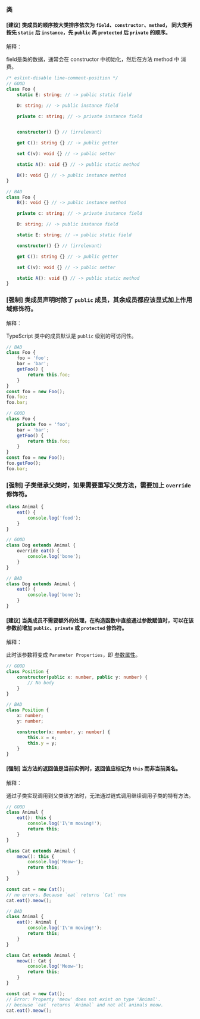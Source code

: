 ### 类

#### [建议] 类成员的顺序按大类排序依次为 `field`、`constructor`、`method`， 同大类再按先 `static` 后 `instance`，先 `public` 再 `protected` 后 `private` 的顺序。

解释：

field是类的数据，通常会在 constructor 中初始化，然后在方法 method 中 消费。

```ts
/* eslint-disable line-comment-position */
// GOOD
class Foo {
    static E: string; // -> public static field

    D: string; // -> public instance field

    private c: string; // -> private instance field


    constructor() {} // (irrelevant)

    get C(): string {} // -> public getter

    set C(v): void {} // -> public setter

    static A(): void {} // -> public static method

    B(): void {} // -> public instance method
}

// BAD
class Foo {
    B(): void {} // -> public instance method

    private c: string; // -> private instance field

    D: string; // -> public instance field

    static E: string; // -> public static field

    constructor() {} // (irrelevant)

    get C(): string {} // -> public getter

    set C(v): void {} // -> public setter

    static A(): void {} // -> public static method
}
```

### [强制] 类成员声明时除了 `public` 成员，其余成员都应该显式加上作用域修饰符。

解释：

TypeScript 类中的成员默认是 `public` 级别的可访问性。

```ts
// BAD
class Foo {
    foo = 'foo';
    bar = 'bar';
    getFoo() {
        return this.foo;
    }
}
const foo = new Foo();
foo.foo;
foo.bar;

// GOOD
class Foo {
    private foo = 'foo';
    bar = 'bar';
    getFoo() {
        return this.foo;
    }
}
const foo = new Foo();
foo.getFoo();
foo.bar;
```

### [强制] 子类继承父类时，如果需要重写父类方法，需要加上 `override` 修饰符。

```ts
class Animal {
    eat() {
        console.log('food');
    }
}

// GOOD
class Dog extends Animal {
    override eat() {
        console.log('bone');
    }
}

// BAD
class Dog extends Animal {
    eat() {
        console.log('bone');
    }
}
```

#### [建议] 当类成员不需要额外的处理，在构造函数中直接通过参数赋值时，可以在该参数前增加 `public`、`private` 或 `protected` 修饰符。

解释：

此时该参数将变成 `Parameter Properties`，即 [参数属性](https://www.typescriptlang.org/docs/handbook/2/classes.html#parameter-properties)。

```ts
// GOOD
class Position {
    constructor(public x: number, public y: number) {
        // No body
    }
}

// BAD
class Position {
    x: number;
    y: number;

    constructor(x: number, y: number) {
        this.x = x;
        this.y = y;
    }
}
```

#### [强制] 当方法的返回值是当前实例时，返回值应标记为 `this` 而非当前类名。

解释：

通过子类实现调用到父类该方法时，无法通过链式调用继续调用子类的特有方法。

```ts
// GOOD
class Animal {
    eat(): this {
        console.log('I\'m moving!');
        return this;
    }
}

class Cat extends Animal {
    meow(): this {
        console.log('Meow~');
        return this;
    }
}

const cat = new Cat();
// no errors. Because `eat` returns `Cat` now
cat.eat().meow();

// BAD
class Animal {
    eat(): Animal {
        console.log('I\'m moving!');
        return this;
    }
}

class Cat extends Animal {
    meow(): Cat {
        console.log('Meow~');
        return this;
    }
}

const cat = new Cat();
// Error: Property 'meow' does not exist on type 'Animal'.
// because `eat` returns `Animal` and not all animals meow.
cat.eat().meow();
```
